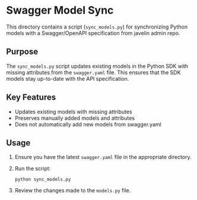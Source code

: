 # Swagger Model Sync

This directory contains a script (`sync_models.py`) for synchronizing Python models with a Swagger/OpenAPI specification from javelin admin repo.

## Purpose

The `sync_models.py` script updates existing models in the Python SDK with missing attributes from the `swagger.yaml` file. This ensures that the SDK models stay up-to-date with the API specification.

## Key Features

- Updates existing models with missing attributes
- Preserves manually added models and attributes
- Does not automatically add new models from swagger.yaml

## Usage

1. Ensure you have the latest `swagger.yaml` file in the appropriate directory.
2. Run the script:

   ```
   python sync_models.py
   ```

3. Review the changes made to the `models.py` file.

